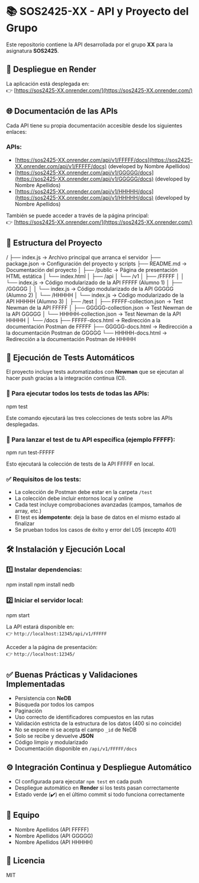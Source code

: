 # 📚 SOS2425-XX - API y Proyecto del Grupo

Este repositorio contiene la API desarrollada por el grupo **XX** para la asignatura **SOS2425**.

## 🚀 Despliegue en Render
La aplicación está desplegada en:  
👉 [https://sos2425-XX.onrender.com/](https://sos2425-XX.onrender.com/)

## 🌐 Documentación de las APIs
Cada API tiene su propia documentación accesible desde los siguientes enlaces:

### APIs:
- [https://sos2425-XX.onrender.com/api/v1/FFFFF/docs](https://sos2425-XX.onrender.com/api/v1/FFFFF/docs) (developed by Nombre Apellidos)
- [https://sos2425-XX.onrender.com/api/v1/GGGGG/docs](https://sos2425-XX.onrender.com/api/v1/GGGGG/docs) (developed by Nombre Apellidos)
- [https://sos2425-XX.onrender.com/api/v1/HHHHH/docs](https://sos2425-XX.onrender.com/api/v1/HHHHH/docs) (developed by Nombre Apellidos)

También se puede acceder a través de la página principal:  
👉 [https://sos2425-XX.onrender.com/](https://sos2425-XX.onrender.com/)

## 📂 Estructura del Proyecto
/
├── index.js                 -> Archivo principal que arranca el servidor
├── package.json             -> Configuración del proyecto y scripts
├── README.md                -> Documentación del proyecto
│
├── /public                  -> Página de presentación HTML estática
│   └── index.html
│
├── /api
│   └── /v1
│       ├── /FFFFF
│       │   └── index.js     -> Código modularizado de la API FFFFF (Alumno 1)
│       ├── /GGGGG
│       │   └── index.js     -> Código modularizado de la API GGGGG (Alumno 2)
│       └── /HHHHH
│           └── index.js     -> Código modularizado de la API HHHHH (Alumno 3)
│
├── /test
│   ├── FFFFF-collection.json   -> Test Newman de la API FFFFF
│   ├── GGGGG-collection.json   -> Test Newman de la API GGGGG
│   └── HHHHH-collection.json   -> Test Newman de la API HHHHH
│
└── /docs
    ├── FFFFF-docs.html         -> Redirección a la documentación Postman de FFFFF
    ├── GGGGG-docs.html         -> Redirección a la documentación Postman de GGGGG
    └── HHHHH-docs.html         -> Redirección a la documentación Postman de HHHHH


## 🧪 Ejecución de Tests Automáticos
El proyecto incluye tests automatizados con **Newman** que se ejecutan al hacer push gracias a la integración continua (CI).

### 🔄 Para ejecutar todos los tests de todas las APIs:
npm test

Este comando ejecutará las tres colecciones de tests sobre las APIs desplegadas.

### 🔄 Para lanzar el test de tu API específica (ejemplo FFFFF):
npm run test-FFFFF

Esto ejecutará la colección de tests de la API FFFFF en local.

### ✅ Requisitos de los tests:
- La colección de Postman debe estar en la carpeta `/test`
- La colección debe incluir entornos local y online
- Cada test incluye comprobaciones avanzadas (campos, tamaños de array, etc.)
- El test es **idempotente**: deja la base de datos en el mismo estado al finalizar
- Se prueban todos los casos de éxito y error del L05 (excepto 401)

## 🛠 Instalación y Ejecución Local
### 1️⃣ Instalar dependencias:
npm install
npm install nedb


### 2️⃣ Iniciar el servidor local:
npm start


La API estará disponible en:  
👉 `http://localhost:12345/api/v1/FFFFF`

Acceder a la página de presentación:  
👉 `http://localhost:12345/`

## ✅ Buenas Prácticas y Validaciones Implementadas
- Persistencia con **NeDB**
- Búsqueda por todos los campos
- Paginación
- Uso correcto de identificadores compuestos en las rutas
- Validación estricta de la estructura de los datos (400 si no coincide)
- No se expone ni se acepta el campo `_id` de NeDB
- Solo se recibe y devuelve **JSON**
- Código limpio y modularizado
- Documentación disponible en `/api/v1/FFFFF/docs`

## ⚙️ Integración Continua y Despliegue Automático
- CI configurada para ejecutar `npm test` en cada push
- Despliegue automático en **Render** si los tests pasan correctamente
- Estado verde (✔️) en el último commit si todo funciona correctamente

## 👥 Equipo
- Nombre Apellidos (API FFFFF)
- Nombre Apellidos (API GGGGG)
- Nombre Apellidos (API HHHHH)

## 📄 Licencia
MIT
